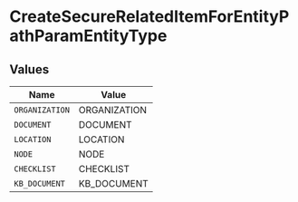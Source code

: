 # CreateSecureRelatedItemForEntityPathParamEntityType


## Values

| Name           | Value          |
| -------------- | -------------- |
| `ORGANIZATION` | ORGANIZATION   |
| `DOCUMENT`     | DOCUMENT       |
| `LOCATION`     | LOCATION       |
| `NODE`         | NODE           |
| `CHECKLIST`    | CHECKLIST      |
| `KB_DOCUMENT`  | KB_DOCUMENT    |